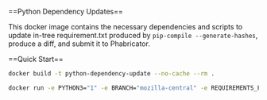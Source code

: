 
==Python Dependency Updates==

This docker image contains the necessary dependencies and scripts to update
in-tree requirement.txt produced by `pip-compile --generate-hashes`, produce a
diff, and submit it to Phabricator.


==Quick Start==

```sh
docker build -t python-dependency-update --no-cache --rm .

docker run -e PYTHON3="1" -e BRANCH="mozilla-central" -e REQUIREMENTS_FILE="taskcluster/docker/funsize-update-generator/requirements.in" python-dependency-update
```

